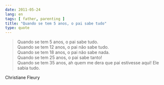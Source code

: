 ```yaml
---
date: 2011-05-24
lang: en
tags: [ father, parenting ]
title: "Quando se tem 5 anos, o pai sabe tudo"
type: quote
---
```


> Quando se tem 5 anos, o pai sabe tudo.\
> Quando se tem 12 anos, o pai não sabe tudo.\
> Quando se tem 18 anos, o pai não sabe nada.\
> Quando se tem 25 anos, o pai sabe tanto!\
> Quando se tem 35 anos, ah quem me dera que pai estivesse aqui! Ele
> sabia tudo.

Christiane Fleury

